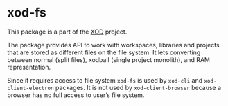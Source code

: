 # xod-fs

This package is a part of the [XOD](https://github.com/xodio/xod) project.

The package provides API to work with workspaces, libraries and projects that are stored as different files on the file system. It lets converting between normal (split files), xodball (single project monolith), and RAM representation.

Since it requires access to file system `xod-fs` is used by `xod-cli` and `xod-client-electron` packages. It is not used by `xod-client-browser` because a browser has no full access to user’s file system.
